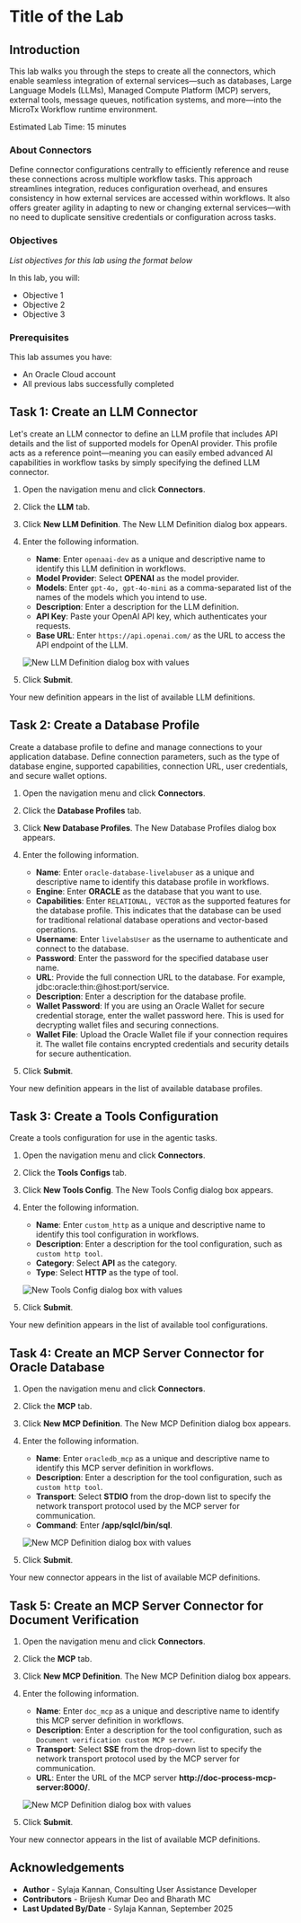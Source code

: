 # Title of the Lab

## Introduction

This lab walks you through the steps to create all the connectors, which enable seamless integration of external services—such as databases, Large Language Models (LLMs), Managed Compute Platform (MCP) servers, external tools, message queues, notification systems, and more—into the MicroTx Workflow runtime environment.

Estimated Lab Time: 15 minutes

### About Connectors
Define connector configurations centrally to efficiently reference and reuse these connections across multiple workflow tasks. This approach streamlines integration, reduces configuration overhead, and ensures consistency in how external services are accessed within workflows. It also offers greater agility in adapting to new or changing external services—with no need to duplicate sensitive credentials or configuration across tasks.

### Objectives

*List objectives for this lab using the format below*

In this lab, you will:
* Objective 1
* Objective 2
* Objective 3

### Prerequisites

This lab assumes you have:
* An Oracle Cloud account
* All previous labs successfully completed

## Task 1: Create an LLM Connector

Let's create an LLM connector to define an LLM profile that includes API details and the list of supported models for OpenAI provider. This profile acts as a reference point—meaning you can easily embed advanced AI capabilities in workflow tasks by simply specifying the defined LLM connector.

1. Open the navigation menu and click **Connectors**.

2. Click the **LLM** tab.

3. Click **New LLM Definition**. The New LLM Definition dialog box appears.

4. Enter the following information.

    - **Name**: Enter `openaai-dev` as a unique and descriptive name to identify this LLM definition in workflows.
    - **Model Provider**: Select **OPENAI** as the model provider.
    - **Models**: Enter `gpt-4o, gpt-4o-mini` as a comma-separated list of the names of the models which you intend to use.
    - **Description**: Enter a description for the LLM definition.
    - **API Key**: Paste your OpenAI API key, which authenticates your requests.
    - **Base URL**: Enter `https://api.openai.com/` as the URL to access the API endpoint of the LLM.

	![New LLM Definition dialog box with values](images/openai-llm-connector.png)

5. Click **Submit**.

Your new definition appears in the list of available LLM definitions.

## Task 2: Create a Database Profile

Create a database profile to define and manage connections to your application database. Define connection parameters, such as the type of database engine, supported capabilities, connection URL, user credentials, and secure wallet options.

1. Open the navigation menu and click **Connectors**.

2. Click the **Database Profiles** tab.

3. Click **New Database Profiles**. The New Database Profiles dialog box appears.

4. Enter the following information.

    - **Name**: Enter `oracle-database-livelabuser` as a unique and descriptive name to identify this database profile in workflows.
    - **Engine**: Enter **ORACLE** as the database that you want to use.
    - **Capabilities**: Enter `RELATIONAL, VECTOR` as the supported features for the database profile. This indicates that the database can be used for traditional relational database operations and vector-based operations.
    - **Username**: Enter `livelabsUser` as the username to authenticate and connect to the database.
    - **Password**: Enter the password for the specified database user name.
    - **URL**: Provide the full connection URL to the database. For example, jdbc:oracle:thin:@host:port/service.
    - **Description**: Enter a description for the database profile.
    - **Wallet Password**: If you are using an Oracle Wallet for secure credential storage, enter the wallet password here. This is used for decrypting wallet files and securing connections.
    - **Wallet File**: Upload the Oracle Wallet file if your connection requires it. The wallet file contains encrypted credentials and security details for secure authentication.

5. Click **Submit**.

Your new definition appears in the list of available database profiles.

## Task 3: Create a Tools Configuration

Create a tools configuration for use in the agentic tasks.

1. Open the navigation menu and click **Connectors**.

2. Click the **Tools Configs** tab.

3. Click **New Tools Config**. The New Tools Config dialog box appears.

4. Enter the following information.

    - **Name**: Enter `custom_http` as a unique and descriptive name to identify this tool configuration in workflows.
    - **Description**: Enter a description for the tool configuration, such as `custom http tool`.
    - **Category**: Select **API** as the category.
    - **Type**: Select **HTTP** as the type of tool.

	![New Tools Config dialog box with values](images/new-tools-config-connector.png)

5. Click **Submit**.

Your new definition appears in the list of available tool configurations.

## Task 4: Create an MCP Server Connector for Oracle Database



1. Open the navigation menu and click **Connectors**.

2. Click the **MCP** tab.

3. Click **New MCP Definition**. The New MCP Definition dialog box appears.

4. Enter the following information.

    - **Name**: Enter `oracledb_mcp` as a unique and descriptive name to identify this MCP server definition in workflows.
    - **Description**: Enter a description for the tool configuration, such as `custom http tool`.
    - **Transport**: Select **STDIO** from the drop-down list to specify the network transport protocol used by the MCP server for communication.
    - **Command**: Enter **/app/sqlcl/bin/sql**.

	![New MCP Definition dialog box with values](images/oracledb-mcp-server-connector.png)

5. Click **Submit**.

Your new connector appears in the list of available MCP definitions.

## Task 5: Create an MCP Server Connector for Document Verification



1. Open the navigation menu and click **Connectors**.

2. Click the **MCP** tab.

3. Click **New MCP Definition**. The New MCP Definition dialog box appears.

4. Enter the following information.

    - **Name**: Enter `doc_mcp` as a unique and descriptive name to identify this MCP server definition in workflows.
    - **Description**: Enter a description for the tool configuration, such as `Document verification custom MCP server`.
    - **Transport**: Select **SSE** from the drop-down list to specify the network transport protocol used by the MCP server for communication.
    - **URL**: Enter the URL of the MCP server **http://doc-process-mcp-server:8000/**.

	![New MCP Definition dialog box with values](images/doc-verify-mcp-server-connector.png)

5. Click **Submit**.

Your new connector appears in the list of available MCP definitions.

## Acknowledgements
* **Author** - Sylaja Kannan, Consulting User Assistance Developer
* **Contributors** - Brijesh Kumar Deo and Bharath MC
* **Last Updated By/Date** - Sylaja Kannan, September 2025
